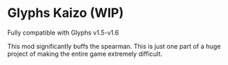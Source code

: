 # Glyphs Kaizo (WIP)
Fully compatible with Glyphs v1.5-v1.6

This mod significantly buffs the spearman. This is just one part of a huge project of making the entire game extremely difficult.
